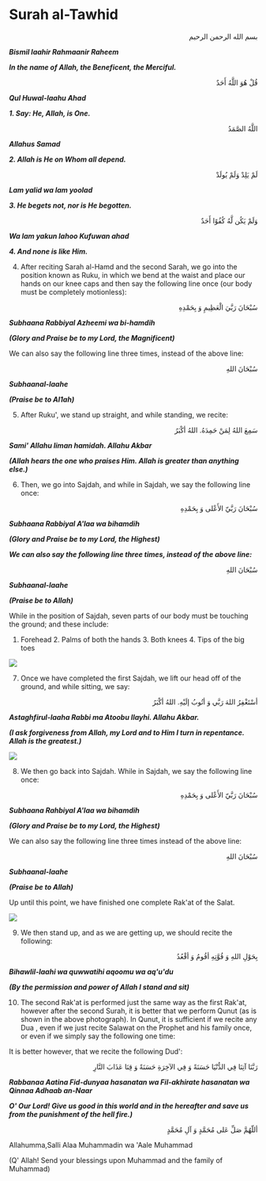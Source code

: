 Surah al-Tawhid
===============

<p dir="rtl">
بسم الله الرحمن الرحيم
</p>

***Bismil laahir Rahmaanir Raheem***

***In the name of Allah, the Beneficent, the Merciful.***

<p dir="rtl">
قُلْ هُوَ اللَّهُ أَحَدٌ
</p>

***Qul Huwal-laahu Ahad***

***1. Say: He, Allah, is One.***

<p dir="rtl">
اللَّهُ الصَّمَدُ
</p>

***Allahus Samad***

***2. Allah is He on Whom all depend.***

<p dir="rtl">
لَمْ يَلِدْ وَلَمْ يُولَدْ
</p>

***Lam yalid wa lam yoolad***

***3. He begets not, nor is He begotten.***

<p dir="rtl">
وَلَمْ يَكُن لَّهُ كُفُوًا أَحَدٌ
</p>

***Wa lam yakun lahoo Kufuwan ahad***

***4. And none is like Him.***

4. After reciting Sarah al-Hamd and the second Sarah, we go into the
position known as Ruku, in which we bend at the waist and place our
hands on our knee caps and then say the following line once (our body
must be completely motionless):

<p dir="rtl">
سُبْحَانَ رَبَّيَ الْعَظِيمِ وَ بِحَمْدِهِ
</p>

***Subhaana Rabbiyal Azheemi wa bi-hamdih***

***(Glory and Praise be to my Lord, the Magnificent)***

We can also say the following line three times, instead of the above
line:

<p dir="rtl">
سُبْحَانَ اللهِ
</p>

***Subhaanal-laahe***

***(Praise be to Al1ah)***

5. After Ruku', we stand up straight, and while standing, we recite:

<p dir="rtl">
سَمِعَ اللهُ لِمَنْ حَمِدَهُ. اللهُ أكْبَرُ
</p>

***Sami' Allahu liman hamidah. Allahu Akbar***

***(Allah hears the one who praises Him. Allah is greater than anything
else.)***

6. Then, we go into Sajdah, and while in Sajdah, we say the following
line once:

<p dir="rtl">
سُبْحَانَ رَبَّيّ الأَعْلى وَ بِحَمْدِهِ
</p>

***Subhaana Rabbiyal A'laa wa bihamdih***

***(Glory and Praise be to my Lord, the Highest)***

***We can also say the following line three times, instead of the above
line:***

<p dir="rtl">
سُبْحَانَ اللهِ
</p>

***Subhaanal-laahe***

***(Praise be to Allah)***

While in the position of Sajdah, seven parts of our body must be
touching the ground; and these include:

1. Forehead 2. Palms of both the hands 3. Both knees 4. Tips of the big
toes

![](http://alhassanain.org/english/books/0668-method_of_salat/images/image012.jpg)

7. Once we have completed the first Sajdah, we lift our head off of the
ground, and while sitting, we say:

<p dir="rtl">
أسْتَغْفِرُ اللهَ رَبَّي وَ أتُوبُ إلَيْهِ. اللهُ أكْبَرُ
</p>

***Astaghfirul-laaha Rabbi ma Atoobu Ilayhi. Allahu Akbar.***

***(I ask forgiveness from Allah, my Lord and to Him I turn in
repentance. Allah is the greatest.)***

![](http://alhassanain.org/english/books/0668-method_of_salat/images/image013.jpg)

8. We then go back into Sajdah. While in Sajdah, we say the following
line once:

<p dir="rtl">
سُبْحَانَ رَبَّيّ الأَعْلى وَ بِحَمْدِهِ
</p>

***Subhaana Rahbiyal A'laa wa bihamdih***

***(Glory and Praise be to my Lord, the Highest)***

We can also say the following line three times instead of the above
line:

<p dir="rtl">
سُبْحَانَ اللهِ
</p>

***Subhaanal-laahe***

***(Praise be to Allah)***

Up until this point, we have finished one complete Rak'at of the Salat.

![](http://alhassanain.org/english/books/0668-method_of_salat/images/image014.jpg)

9. We then stand up, and as we are getting up, we should recite the
following:

<p dir="rtl">
بِحَوْلِ اللهِ وَ قُوَّتِهِ أقُومُ وَ أقْعُدُ
</p>

***Bihawlil-laahi wa quwwatihi aqoomu wa aq'u'du***

***(By the permission and power of Allah I stand and sit)***

10. The second Rak'at is performed just the same way as the first
Rak'at, however after the second Surah, it is better that we perform
Qunut (as is shown in the above photograph). In Qunut, it is sufficient
if we recite any Dua , even if we just recite Salawat on the Prophet and
his family once, or even if we simply say the following one time:

It is better however, that we recite the following Dud':

<p dir="rtl">
رَبَّنَا آتِنَا فِي الدُّنْيَا حَسَنَةً وَ فِي الآخِرَةِ حَسَنَةً وَ
قِنَا عَذَابَ النَّارِ
</p>

***Rabbanaa Aatina Fid-dunyaa hasanatan wa Fil-akhirate hasanatan wa
Qinnaa Adhaab an-Naar***

***O' Our Lord! Give us good in this world and in the hereafter and save
us from the punishment of the hell fire.)***

<p dir="rtl">
أللّهُمَّ صَلِّ عَلى مُحَمَّدٍ وَ آلِ مُحَمَّدٍ
</p>

Allahumma,Salli Alaa Muhammadin wa 'Aale Muhammad

(Q' Allah! Send your blessings upon Muhammad and the family of Muhammad)


